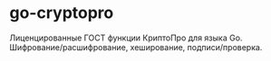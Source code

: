 # go-cryptopro
Лиценцированные ГОСТ функции КриптоПро для языка Go. Шифрование/расшифрование, хеширование, подписи/проверка.
